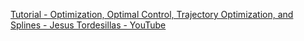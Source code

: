 [Tutorial - Optimization, Optimal Control, Trajectory Optimization, and Splines - Jesus Tordesillas - YouTube](https://youtu.be/j82Ia436DYY?si=-oYNAPWkHqzdC5Iw)
